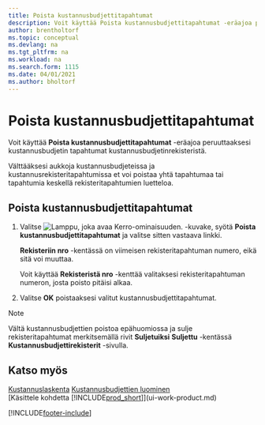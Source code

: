 ```yaml
---
title: Poista kustannusbudjettitapahtumat
description: Voit käyttää Poista kustannusbudjettitapahtumat -eräajoa peruuttaaksesi kustannusbudjetin tapahtumat kustannusbudjetinrekisteristä.
author: brentholtorf
ms.topic: conceptual
ms.devlang: na
ms.tgt_pltfrm: na
ms.workload: na
ms.search.form: 1115
ms.date: 04/01/2021
ms.author: bholtorf
---
```

# <a name="delete-cost-budget-entries"></a>Poista kustannusbudjettitapahtumat

Voit käyttää **Poista kustannusbudjettitapahtumat** -eräajoa peruuttaaksesi kustannusbudjetin tapahtumat kustannusbudjetinrekisteristä.  

Välttääksesi aukkoja kustannusbudjeteissa ja kustannusrekisteritapahtumissa et voi poistaa yhtä tapahtumaa tai tapahtumia keskellä rekisteritapahtumien luetteloa.  

## <a name="to-delete-a-cost-budget-entry"></a>Poista kustannusbudjettitapahtumat

1. Valitse ![Lamppu, joka avaa Kerro-ominaisuuden.](media/ui-search/search_small.png "Kerro, mitä haluat tehdä") -kuvake, syötä **Poista kustannusbudjettitapahtumat** ja valitse sitten vastaava linkki.  

    **Rekisteriin nro** -kentässä on viimeisen rekisteritapahtuman numero, eikä sitä voi muuttaa.  

    Voit käyttää **Rekisteristä nro** -kenttää valitaksesi rekisteritapahtuman numeron, josta poisto pitäisi alkaa.  
2. Valitse **OK** poistaaksesi valitut kustannusbudjettitapahtumat.  

> [!NOTE]  
> Vältä kustannusbudjettien poistoa epähuomiossa ja sulje rekisteritapahtumat merkitsemällä rivit **Suljetuiksi** **Suljettu** -kentässä **Kustannusbudjettirekisterit** -sivulla.  

## <a name="see-also"></a>Katso myös

[Kustannuslaskenta](finance-manage-cost-accounting.md)
[Kustannusbudjettien luominen](finance-create-cost-budgets.md)  
[Käsittele kohdetta [!INCLUDE[prod_short](includes/prod_short.md)]](ui-work-product.md)


[!INCLUDE[footer-include](includes/footer-banner.md)]
